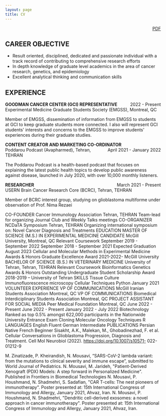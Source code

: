 ```yaml
---
layout: page
title: CV
---
```


<span style="float: right; "><a href="{{ '/assets/CV-NegarMousavi.pdf' | prepend: site.baseurl }}">PDF <i class="fa fa-file-pdf-o"></i></a> </span>
<br>

<div id="cv" markdown="1">

## CAREER OBJECTIVE
- Result oriented, disciplined, dedicated and passionate individual with a track record of contributing to comprehensive research efforts
- In depth knowledge of graduate level academics in the area of cancer research, genetics, and epidemiology
- Excellent analytical thinking and communication skills

## EXPERIENCE

**GOODMAN CANCER CENTER (GCI) REPRESENTATIVE**
<span style="float: right; ">2022 - Present</span><br>
Experimental Medicine Graduate Students Society (EMGSS), Montreal, QC

Member of EMGSS, dissemination of information from EMGSS to students at GCI to keep graduate students more connected. I also will represent GCI students' interests and concerns to the EMGSS to improve students' experiences during their graduate studies.

**CONTENT CREATOR AND MARKETING CO-ORDINATOR** 
<span style="float: right; ">April 2021 - January 2022</span><br>
Poddarou Podcast (Avapharmed), Tehran, TEHRAN

The Poddarou Podcast is a health-based podcast that focuses on explaining the latest public health topics to develop public awareness against disease, launched in July 2020, with over 10,000 monthly listeners.

**RESEARCHER**
<span style="float: right; ">March 2021 - Present</span><br> 
USERN Brain Cancer Research Core (BCRC), Tehran, TEHRAN

Member of BCRC interest group, studying on glioblastoma multiforme under observation of Prof. Nima Rezaei

CO-FOUNDER Cancer Immunology Association
     Tehran, TEHRAN
Team-lead for organizing Journal Club and Weekly Talks meetings
CO-ORGANIZER NCDaTA Symposium Tehran, TEHRAN
Organizing international symposium on: Novel Cancer Diagnosis and Treatments
EDUCATION
MASTER OF SCIENCE (M.S.) IN EXPERIMENTAL MEDICINE CANDIDATE
McGill University, Montreal, QC
Relevant Coursework
September 2019 - September 2022
September 2018 - September 2021
Expected Graduation August 2023
 Cellular and Molecular Methods in Experimental
Medicine
Awards & Honors
Graduate Excellence Award 2021-2022- McGill University
BACHELOR OF SCIENCE (B.S.) IN VETERINARY MEDICINE University of Tehran, Tehran, TEHRAN
Relevant Coursework
Bioinformatics Genetics
Awards & Honors
Outstanding Undergraduate Student Scholarship Award 2018-2019 – University of Tehran
SKILLS
Tissue Culture Immunofluorescence microscopy Cellular Techniques
Python
January 2021
 VOLUNTEER EXPERIENCE
VP OF COMMUNICATIONS McGill Iranian Students Association
Montreal, QC
VP OF COMMUNICATIONS Biomedical Interdiciplinary Students Association Montreal, QC
PROJECT ASSISTANT FOR SOCIAL MEDIA Peer Medical Foundation Montreal, QC
June 2022 - Present
June 2022 - Present
January 2022 - July 2022
Biotechnology
Ranked as top 0.5% amongst 622,000 participants in the Nationwide University Entrance Exam
Cloning
Molecular Oncology Techniques R
  LANGUAGES English
Fluent
German
Intermediate
PUBLICATIONS
Persian
Native
French
Beginner
Sisakht, A.K., Malekan, M., Ghobadinezhad, F. et al. Cellular Conversations in Glioblastoma Progression, Diagnosis and Treatment. Cell Mol Neurobiol (2022). https://doi.org/10.1007/s10571- 022-01212-9

M. Zinatizade, P. Kheirandish, N. Mousavi, “SARS-CoV-2 lambda variant: from the mutations to clinical severity and immune escape”, submitted to World Journal of Pediatrics.
N. Mousavi, M. Jarideh, "Patient-Derived Xenograft (PDX) Models: A step forward in Personalized Medicine". Published in Frontiers in Biomedical Technologies
N. Mousavi, P. Houshmand, N. Shadmehri, S. Sadafian, "CAR T-cells: The nest pioneers of immunotherapy". Poster presented at: 15th International Congress of Immunology and Allergy, January 2021, Ahvaz, Iran.
N. Mousavi, P. Houshmand, N. Shadmehri, "Dendritic cell-derived exosomes: a novel approach in cancer immunotherapy". Poster presented at: 15th International Congress of Immunology and Allergy, January 2021, Ahvaz, Iran.

</div>
